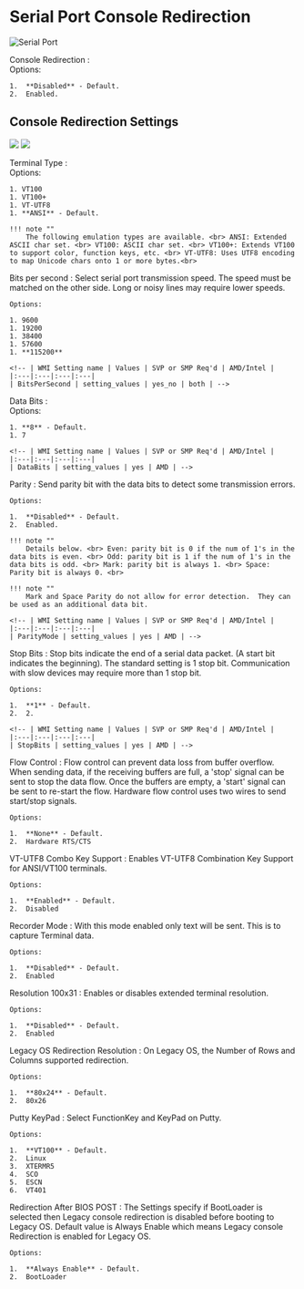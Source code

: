 # Serial Port Console Redirection #

![Serial Port](https://cdrt.github.io/mk_docs/ref/bios/settings/thinkstation/img/ts_serialport.PNG)
<!--![](https://cdrt.github.io/mk_docs/ref/bios/settings/thinkstation/img
   /amd_serialportconsoleredirection.png)-->

Console Redirection
:	
	Options:

	1.  **Disabled** - Default.
	2.  Enabled.
	

## Console Redirection Settings

![](https://cdrt.github.io/mk_docs/ref/bios/settings/thinkstation/img/ts_consolerd1.PNG)
![](https://cdrt.github.io/mk_docs/ref/bios/settings/thinkstation/img/ts_consolerd2.PNG)

<!--![](https://cdrt.github.io/mk_docs/ref/bios/settings/thinkstation/img
   /amd_consoleredirectionsettings.png)-->

Terminal Type
:	
	Options:

	1. VT100
	1. VT100+
	1. VT-UTF8
	1. **ANSI** - Default.

	!!! note ""
		The following emulation types are available. <br> ANSI: Extended ASCII char set. <br> VT100: ASCII char set. <br> VT100+: Extends VT100 to support color, function keys, etc. <br> VT-UTF8: Uses UTF8 encoding to map Unicode chars onto 1 or more bytes.<br> 

<!-- | WMI Setting name | Values | SVP or SMP Req'd | AMD/Intel |
|:---|:---|:---|:---|
| ConsoleRedirection | setting_values | yes_no | both | -->



Bits per second
:	Select serial port transmission speed. The speed must be matched on the other side. Long or noisy lines may require lower speeds.

	Options:

	1. 9600
	1. 19200
	1. 38400
	1. 57600
	1. **115200**

	<!-- | WMI Setting name | Values | SVP or SMP Req'd | AMD/Intel |
	|:---|:---|:---|:---|
	| BitsPerSecond | setting_values | yes_no | both | -->



Data Bits
:	
	Options:

	1. **8** - Default.
	1. 7

	<!-- | WMI Setting name | Values | SVP or SMP Req'd | AMD/Intel |
	|:---|:---|:---|:---|
	| DataBits | setting_values | yes | AMD | -->



Parity
:	Send parity bit with the data bits to detect some transmission errors.

	Options:

	1.  **Disabled** - Default.
	2.  Enabled.

	!!! note ""
		Details below. <br> Even: parity bit is 0 if the num of 1's in the data bits is even. <br> Odd: parity bit is 1 if the num of 1's in the data bits is odd. <br> Mark: parity bit is always 1. <br> Space: Parity bit is always 0. <br> 

	!!! note ""
		Mark and Space Parity do not allow for error detection.  They can be used as an additional data bit.

	<!-- | WMI Setting name | Values | SVP or SMP Req'd | AMD/Intel |
	|:---|:---|:---|:---|
	| ParityMode | setting_values | yes | AMD | -->



Stop Bits
:	Stop bits indicate the end of a serial data packet. (A start bit indicates the beginning). The standard setting is 1 stop bit. Communication with slow devices may require more than 1 stop bit.

	Options:

	1.  **1** - Default.
	2.  2.

	<!-- | WMI Setting name | Values | SVP or SMP Req'd | AMD/Intel |
	|:---|:---|:---|:---|
	| StopBits | setting_values | yes | AMD | -->



Flow Control
:	Flow control can prevent data loss from buffer overflow. When sending data, if the receiving buffers are full, a 'stop' signal can be sent to stop the data flow. Once the buffers are empty, a 'start' signal can be sent to re-start the flow. Hardware flow control uses two wires to send start/stop signals.

	Options:

	1.  **None** - Default.
	2.  Hardware RTS/CTS
	

VT-UTF8 Combo Key Support
:	Enables VT-UTF8 Combination Key Support for ANSI/VT100 terminals.

	Options:

	1.  **Enabled** - Default.
	2.  Disabled
	

Recorder Mode
:	With this mode enabled only text will be sent. This is to capture Terminal data.

	Options:

	1.  **Disabled** - Default.
	2.  Enabled
	

Resolution 100x31
:	Enables or disables extended terminal resolution.

	Options:

	1.  **Disabled** - Default.
	2.  Enabled


Legacy OS Redirection Resolution
:	On Legacy OS, the Number of Rows and Columns supported redirection.

	Options:

	1.  **80x24** - Default.
	2.  80x26


Putty KeyPad
:	Select FunctionKey and KeyPad on Putty.

	Options:

	1.  **VT100** - Default.
	2.  Linux
	3.  XTERMR5
	4.  SCO
	5.  ESCN
	6.  VT401


Redirection After BIOS POST
:	The Settings specify if BootLoader is selected then Legacy console redirection is disabled before booting to Legacy OS. Default value is Always Enable which means Legacy console Redirection is enabled for Legacy OS.

	Options:

	1.  **Always Enable** - Default.
	2.  BootLoader

